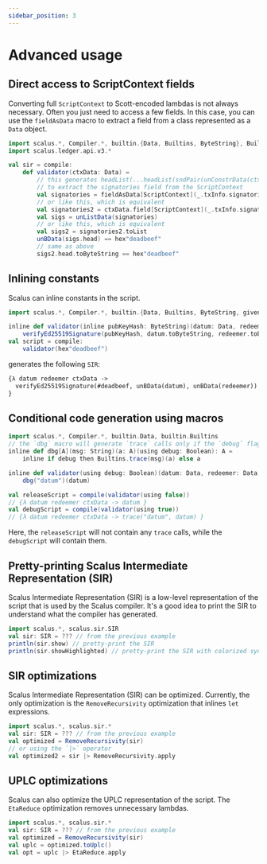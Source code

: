 ```yaml
---
sidebar_position: 3
---
```

# Advanced usage

## Direct access to ScriptContext fields

Converting full `ScriptContext` to Scott-encoded lambdas is not always necessary. Often you just need to access a few fields. In this case, you can use the `fieldAsData` macro to extract a field from a class represented as a `Data` object.

```scala mdoc:compile-only
import scalus.*, Compiler.*, builtin.{Data, Builtins, ByteString}, Builtins.*, ByteString.given
import scalus.ledger.api.v3.*

val sir = compile:
    def validator(ctxData: Data) =
        // this generates headList(...headList(sndPair(unConstrData(ctxData)))) code
        // to extract the signatories field from the ScriptContext
        val signatories = fieldAsData[ScriptContext](_.txInfo.signatories)(ctxData)
        // or like this, which is equivalent
        val signatories2 = ctxData.field[ScriptContext](_.txInfo.signatories)
        val sigs = unListData(signatories)
        // or like this, which is equivalent
        val sigs2 = signatories2.toList
        unBData(sigs.head) == hex"deadbeef"
        // same as above
        sigs2.head.toByteString == hex"deadbeef"
```

## Inlining constants

Scalus can inline constants in the script.

```scala mdoc:compile-only
import scalus.*, Compiler.*, builtin.{Data, Builtins, ByteString, given}, Builtins.*, ByteString.given

inline def validator(inline pubKeyHash: ByteString)(datum: Data, redeemer: Data, ctxData: Data) =
    verifyEd25519Signature(pubKeyHash, datum.toByteString, redeemer.toByteString)
val script = compile:
    validator(hex"deadbeef")
```

generates the following `SIR`:

```ocaml
{λ datum redeemer ctxData ->
  verifyEd25519Signature(#deadbeef, unBData(datum), unBData(redeemer))
}
```

## Conditional code generation using macros

```scala mdoc:compile-only
import scalus.*, Compiler.*, builtin.Data, builtin.Builtins
// the `dbg` macro will generate `trace` calls only if the `debug` flag is set to `true`
inline def dbg[A](msg: String)(a: A)(using debug: Boolean): A =
    inline if debug then Builtins.trace(msg)(a) else a

inline def validator(using debug: Boolean)(datum: Data, redeemer: Data, ctxData: Data) =
    dbg("datum")(datum)

val releaseScript = compile(validator(using false))
// {λ datum redeemer ctxData -> datum }
val debugScript = compile(validator(using true))
// {λ datum redeemer ctxData -> trace("datum", datum) }
```

Here, the `releaseScript` will not contain any `trace` calls, while the `debugScript` will contain them.

## Pretty-printing Scalus Intermediate Representation (SIR)

Scalus Intermediate Representation (SIR) is a low-level representation of the script that is used by the Scalus compiler.
It's a good idea to print the SIR to understand what the compiler has generated.

```scala mdoc:compile-only
import scalus.*, scalus.sir.SIR
val sir: SIR = ??? // from the previous example
println(sir.show) // pretty-print the SIR
println(sir.showHighlighted) // pretty-print the SIR with colorized syntax highlighting
```

## SIR optimizations

Scalus Intermediate Representation (SIR) can be optimized. Currently,
the only optimization is the `RemoveRecursivity` optimization that inlines `let` expressions.

```scala mdoc:compile-only
import scalus.*, scalus.sir.*
val sir: SIR = ??? // from the previous example
val optimized = RemoveRecursivity(sir)
// or using the `|>` operator
val optimized2 = sir |> RemoveRecursivity.apply
```

## UPLC optimizations

Scalus can also optimize the UPLC representation of the script. The `EtaReduce` optimization removes unnecessary lambdas.

```scala mdoc:compile-only
import scalus.*, scalus.sir.*
val sir: SIR = ??? // from the previous example
val optimized = RemoveRecursivity(sir)
val uplc = optimized.toUplc()
val opt = uplc |> EtaReduce.apply
```
